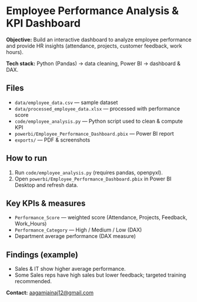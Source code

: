 # Employee Performance Analysis & KPI Dashboard

**Objective:** Build an interactive dashboard to analyze employee performance and provide HR insights (attendance, projects, customer feedback, work hours).

**Tech stack:** Python (Pandas) → data cleaning, Power BI → dashboard & DAX.

## Files
- `data/employee_data.csv` — sample dataset
- `data/processed_employee_data.xlsx` — processed with performance score
- `code/employee_analysis.py` — Python script used to clean & compute KPI
- `powerbi/Employee_Performance_Dashboard.pbix` — Power BI report
- `exports/` — PDF & screenshots

## How to run
1. Run `code/employee_analysis.py` (requires pandas, openpyxl).
2. Open `powerbi/Employee_Performance_Dashboard.pbix` in Power BI Desktop and refresh data.

## Key KPIs & measures
- `Performance_Score` — weighted score (Attendance, Projects, Feedback, Work_Hours)
- `Performance_Category` — High / Medium / Low (DAX)
- Department average performance (DAX measure)

## Findings (example)
- Sales & IT show higher average performance.
- Some Sales reps have high sales but lower feedback; targeted training recommended.

**Contact:** aagamjainaj12@gmail.com
